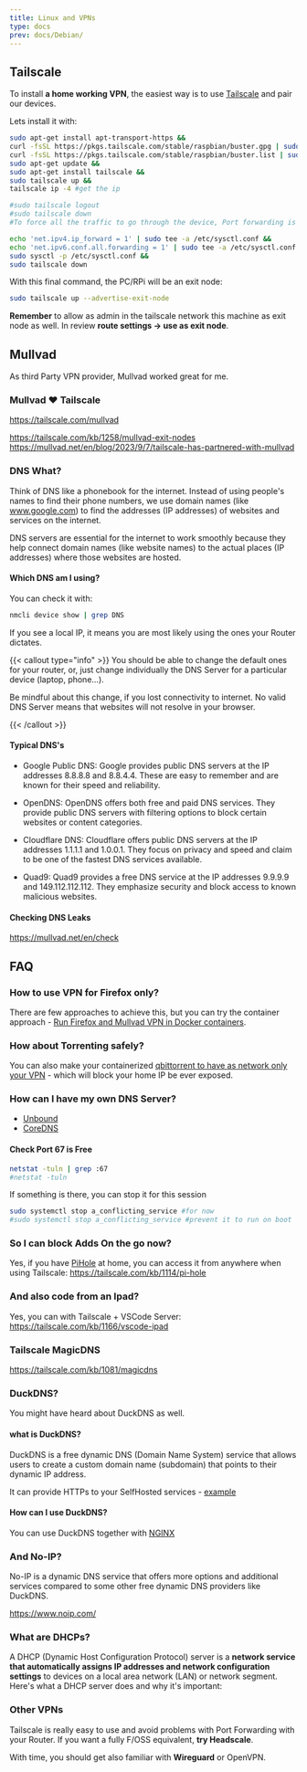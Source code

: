 ```yaml
---
title: Linux and VPNs
type: docs
prev: docs/Debian/
---
```


## Tailscale

To install **a home working VPN**, the easiest way is to use [Tailscale](https://tailscale.com/kb/installation) and pair our devices.

Lets install it with:


```sh
sudo apt-get install apt-transport-https &&
curl -fsSL https://pkgs.tailscale.com/stable/raspbian/buster.gpg | sudo apt-key add - &&
curl -fsSL https://pkgs.tailscale.com/stable/raspbian/buster.list | sudo tee /etc/apt/sources.list.d/tailscale.list &&
sudo apt-get update &&
sudo apt-get install tailscale &&
sudo tailscale up &&
tailscale ip -4 #get the ip 

#sudo tailscale logout
#sudo tailscale down
#To force all the traffic to go through the device, Port forwarding is needed:
```

```sh
echo 'net.ipv4.ip_forward = 1' | sudo tee -a /etc/sysctl.conf &&
echo 'net.ipv6.conf.all.forwarding = 1' | sudo tee -a /etc/sysctl.conf &&
sudo sysctl -p /etc/sysctl.conf &&
sudo tailscale down
```

With this final command, the PC/RPi will be an exit node:


```sh
sudo tailscale up --advertise-exit-node
```

**Remember** to allow as admin in the tailscale network this machine as exit node as well. In review **route settings -> use as exit node**.

## Mullvad

As third Party VPN provider, Mullvad worked great for me.

### Mullvad ❤️ Tailscale 

<https://tailscale.com/mullvad>

<https://tailscale.com/kb/1258/mullvad-exit-nodes>
<https://mullvad.net/en/blog/2023/9/7/tailscale-has-partnered-with-mullvad>

### DNS What?

Think of DNS like a phonebook for the internet. Instead of using people's names to find their phone numbers, we use domain names (like www.google.com) to find the addresses (IP addresses) of websites and services on the internet.

DNS servers are essential for the internet to work smoothly because they help connect domain names (like website names) to the actual places (IP addresses) where those websites are hosted.

#### Which DNS am I using?

You can check it with:

```sh
nmcli device show | grep DNS
```

If you see a local IP, it means you are most likely using the ones your Router dictates.


{{< callout type="info" >}}
You should be able to change the default ones for your router, or, just change individually the DNS Server for a particular device (laptop, phone...).

Be mindful about this change, if you lost connectivity to internet. No valid DNS Server means that websites will not resolve in your browser.

{{< /callout >}}

#### Typical DNS's

* Google Public DNS: Google provides public DNS servers at the IP addresses 8.8.8.8 and 8.8.4.4. These are easy to remember and are known for their speed and reliability.

* OpenDNS: OpenDNS offers both free and paid DNS services. They provide public DNS servers with filtering options to block certain websites or content categories.

* Cloudflare DNS: Cloudflare offers public DNS servers at the IP addresses 1.1.1.1 and 1.0.0.1. They focus on privacy and speed and claim to be one of the fastest DNS services available.

* Quad9: Quad9 provides a free DNS service at the IP addresses 9.9.9.9 and 149.112.112.112. They emphasize security and block access to known malicious websites.



#### Checking DNS Leaks

<https://mullvad.net/en/check>

## FAQ

### How to use VPN for Firefox only?

There are few approaches to achieve this, but you can try the container approach - [Run Firefox and Mullvad VPN in Docker containers](https://fossengineer.com/using-bard-selfhosting-firefox-with-vpn-and-docker/).

### How about Torrenting safely?

You can also make your containerized [qbittorrent to have as network only your VPN](https://fossengineer.com/selfhosting-qBittorrent-with-docker-and-VPN/) - which will block your home IP be ever exposed.

### How can I have my own DNS Server?

* [Unbound](https://jalcocert.github.io/RPi/posts/selfh-internet-better/#unbound-dns)
* [CoreDNS](https://github.com/coredns/coredns)

#### Check Port 67 is Free

```sh
netstat -tuln | grep :67
#netstat -tuln
```

If something is there, you can stop it for this session

```sh
sudo systemctl stop a_conflicting_service #for now
#sudo systemctl stop a_conflicting_service #prevent it to run on boot
```

### So I can block Adds On the go now?

Yes, if you have [PiHole](https://fossengineer.com/selfhosting-PiHole-docker/) at home, you can access it from anywhere when using Tailscale: <https://tailscale.com/kb/1114/pi-hole>

### And also code from an Ipad?

Yes, you can with Tailscale + VSCode Server: <https://tailscale.com/kb/1166/vscode-ipad>


### Tailscale MagicDNS

<https://tailscale.com/kb/1081/magicdns>


### DuckDNS?

You might have heard about DuckDNS as well.

#### what is DuckDNS?

DuckDNS is a free dynamic DNS (Domain Name System) service that allows users to create a custom domain name (subdomain) that points to their dynamic IP address. 

It can provide HTTPs to your SelfHosted services - [example](https://fossengineer.com/selfhosting-whoogle-docker/)

#### How can I use DuckDNS?

You can use DuckDNS together with [NGINX](https://fossengineer.com/selfhosting-nginx-proxy-manager-docker/#https-locally-nginx--duckdns)

### And No-IP?

No-IP is a dynamic DNS service that offers more options and additional services compared to some other free dynamic DNS providers like DuckDNS.

<https://www.noip.com/>

### What are DHCPs?

A DHCP (Dynamic Host Configuration Protocol) server is a **network service that automatically assigns IP addresses and network configuration settings** to devices on a local area network (LAN) or network segment. Here's what a DHCP server does and why it's important:

### Other VPNs

Tailscale is really easy to use and avoid problems with Port Forwarding with your Router. If you want a fully F/OSS equivalent, **try Headscale**.

With time, you should get also familiar with **Wireguard** or OpenVPN.